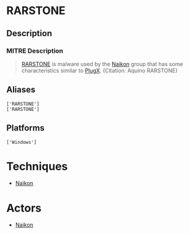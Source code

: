 
# RARSTONE

## Description

### MITRE Description

> [RARSTONE](https://attack.mitre.org/software/S0055) is malware used by the [Naikon](https://attack.mitre.org/groups/G0019) group that has some characteristics similar to [PlugX](https://attack.mitre.org/software/S0013). (Citation: Aquino RARSTONE)

## Aliases

```
['RARSTONE']
['RARSTONE']
```

## Platforms

```
['Windows']
```

# Techniques


* [Naikon](../techniques/Naikon.md)


# Actors


* [Naikon](../actors/Naikon.md)

